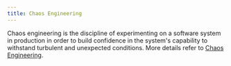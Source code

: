 ```yaml
---
title: Chaos Engineering
---
```


Chaos engineering is the discipline of experimenting on a software system in production in order to build confidence in the system's capability to withstand turbulent and unexpected conditions. More details refer to [Chaos Engineering](https://en.wikipedia.org/wiki/Chaos_engineering).
